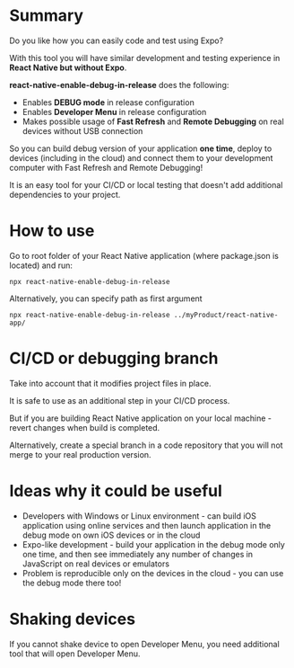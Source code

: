 
# Summary

Do you like how you can easily code and test using Expo?

With this tool you will have similar development and testing experience in **React Native but without Expo**.

**react-native-enable-debug-in-release** does the following:
- Enables **DEBUG mode** in release configuration
- Enables **Developer Menu** in release configuration
- Makes possible usage of **Fast Refresh** and **Remote Debugging** on real devices without USB connection

So you can build debug version of your application **one time**, deploy to devices (including in the cloud) and connect them to your development computer with Fast Refresh and Remote Debugging!

It is an easy tool for your CI/CD or local testing that doesn't add additional dependencies to your project.

# How to use

Go to root folder of your React Native application (where package.json is located) and run:
```
npx react-native-enable-debug-in-release
```

Alternatively, you can specify path as first argument
```
npx react-native-enable-debug-in-release ../myProduct/react-native-app/
```

# CI/CD or debugging branch

Take into account that it modifies project files in place.

It is safe to use as an additional step in your CI/CD process.

But if you are building React Native application on your local machine - revert changes when build is completed.

Alternatively, create a special branch in a code repository that you will not merge to your real production version.


# Ideas why it could be useful

- Developers with Windows or Linux environment - can build iOS application using online services and then launch application in the debug mode on own iOS devices or in the cloud
- Expo-like development - build your application in the debug mode only one time, and then see immediately any number of changes in JavaScript on real devices or emulators
- Problem is reproducible only on the devices in the cloud - you can use the debug mode there too!

# Shaking devices

If you cannot shake device to open Developer Menu, you need additional tool that will open Developer Menu.
